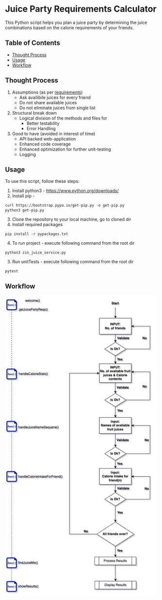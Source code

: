 # Juice Party Requirements Calculator

This Python script helps you plan a juice party by determining the juice combinations based on the calorie requirements of your friends.

## Table of Contents

- [Thought Process](#thought-process)
- [Usage](#usage)
- [Workflow](#workflow)

## Thought Process

1. Assumptions (as per [requirements](requirement_docs/Problem1.pdf))
    - Ask availibile juices for every friend
    - Do not share available juices
    - Do not eliminate juices from single list
2. Structural break down
    - Logical division of the methods and files for
        - Better testability
        - Error Handling
3. Good to have (avoided in interest of time)
    - API backed web-application 
    - Enhanced code coverage
    - Enhanced optimization for further unit-testing
    - Logging



## Usage

To use this script, follow these steps:
1. Install python3 - https://www.python.org/downloads/
2. Install pip - 
```
curl https://bootstrap.pypa.io/get-pip.py -o get-pip.py
python3 get-pip.py
```
3. Clone the repository to your local machine, go to cloned dir
4. Install required packages
```
pip install -r pypackages.txt
```
4. To run project - execute following command from the root dir
```
python3 zin_juice_service.py
```
3. Run unitTests - execute following command from the root dir
```
pytest
```
    
    
## Workflow

![Alt text](Zinrelo_Juice_Problem.png?raw=true "Workflow")